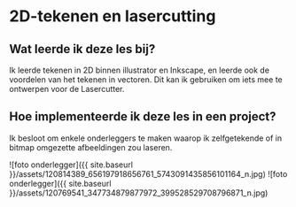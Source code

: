 # 2D-tekenen en lasercutting

## Wat leerde ik deze les bij?

Ik leerde tekenen in 2D binnen illustrator en Inkscape, en leerde ook de voordelen van het tekenen in vectoren. Dit kan ik gebruiken om iets mee te ontwerpen voor de Lasercutter.

## Hoe implementeerde ik deze les in een project?

Ik besloot om enkele onderleggers te maken waarop ik zelfgetekende of in bitmap omgezette afbeeldingen zou laseren. 

![foto onderlegger]({{ site.baseurl }}/assets/120814389_656197918656761_5743091435856101164_n.jpg)
![foto onderlegger]({{ site.baseurl }}/assets/120769541_347734879877972_399528529708796871_n.jpg)
